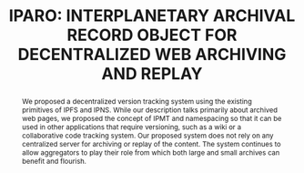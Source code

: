 ---
abstract: We proposed a decentralized version tracking system using the existing primitives
  of IPFS and IPNS. While our description talks primarily about archived web pages,
  we proposed the concept of IPMT and namespacing so that it can be used in other
  applications that require versioning, such as a wiki or a collaborative code tracking
  system. Our proposed system does not rely on any centralized server for archiving
  or replay of the content. The system continues to allow aggregators to play their
  role from which both large and small archives can benefit and flourish.
creators:
- Sawood Alam
date: null
document_url: https://www.ideals.illinois.edu/items/128294/bitstreams/428953/data.pdf
grand_parent: iPRES
institutions: []
keywords:
- iparo
- ipfs
- decentralized web
- dweb
- web archiving
landing_page_url: https://hdl.handle.net/2142/121090
language: eng
layout: publication
license: CC-BY 4.0 International
notes_url: null
parent: iPRES 2023
publication_type: paper
size: null
slides_url: https://hdl.handle.net/2142/121660
source_name: iPRES
stream_url: null
title: 'IPARO: INTERPLANETARY ARCHIVAL RECORD OBJECT FOR DECENTRALIZED WEB ARCHIVING
  AND REPLAY'
year: 2023
---